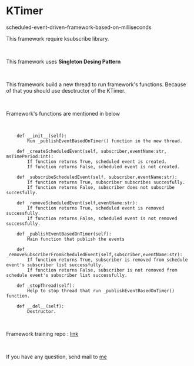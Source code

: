# KTimer
scheduled-event-driven-framework-based-on-milliseconds



This framework require ksubscribe library.

<br/>

This framework uses **Singleton Desing Pattern** 

<br/>



This framework build a new thread to run framework's functions. Because of that you should use desctructor of the KTimer.

<br/>


Framework's functions are mentioned in below

<br/>


```
    def __init__(self):
        Run _publishEventBasedOnTimer() function in the new thread.

    def _createScheduledEvent(self, subscriber,eventName:str, msTimePeriod:int):
        If function returns True, scheduled event is created.
        If function returns False, scheduled event is not created.

    def _subscribeScheduledEvent(self, subscriber,eventName:str):
        If function returns True, subscriber subscribes succesfully.
        If function returns False, subscriber does not subscribe succesfully.

    def _removeScheduledEvent(self,eventName:str):
        If function returns True, scheduled event is removed successfully.
        If function returns False, scheduled event is not removed successfully.

    def _publishEventBasedOnTimer(self):
        Main function that publish the events

    def _removeSubscriberFromScheduledEvent(self,subscriber,eventName:str):   
        If function returns True, subscriber is removed from schedule event's subscriber list successfully.
        If function returns False, subscriber is not removed from schedule event's subscriber list successfully.

    def _stopThread(self):
        Help to stop thread that run _publishEventBasedOnTimer() function.

    def __del__(self):
        Destructor.

```


<br/>



Framework training repo : [link](https://github.com/bossman48/KTimer-Training) 



<br/>


If you have any question, send mail to [me](kuzucu48@gmail.com)


